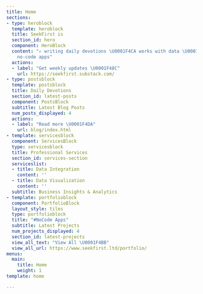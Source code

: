 ```yaml
---
title: Home
sections:
- type: heroblock
  template: heroblock
  title: SeekFirst is
  section_id: hero
  component: HeroBlock
  content: "✍ writing daily devotions \U0001F4CA works with data \U0001F4BB makes
    no-code apps"
  actions:
  - label: "Get weekly updates \U0001F48C"
    url: https://seekfirst.substack.com/
- type: postsblock
  template: postsblock
  title: Daily Devotions
  section_id: latest-posts
  component: PostsBlock
  subtitle: Latest Blog Posts
  num_posts_displayed: 4
  actions:
  - label: "Read more \U0001F4DA"
    url: blog/index.html
- template: servicesblock
  component: ServicesBlock
  type: servicesblock
  title: Professional Services
  section_id: services-section
  serviceslist:
  - title: Data Integration
    content: ''
  - title: Data Visualization
    content: ''
  subtitle: Business Insights & Analytics
- template: portfolioblock
  component: PortfolioBlock
  layout_style: tiles
  type: portfolioblock
  title: "#NoCode Apps"
  subtitle: Latest Projects
  num_projects_displayed: 4
  section_id: latest-projects
  view_all_text: "View All \U0001F4BB"
  view_all_url: https://www.seekfirst.ltd/portfolio/
menus:
  main:
    title: Home
    weight: 1
template: home

---
```

